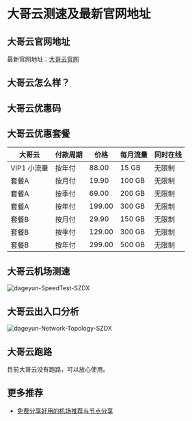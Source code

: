 # 大哥云测速及最新官网地址

## 大哥云官网地址
最新官网地址：[大哥云官网](https://jch.affxc.com/dageyun/)

## 大哥云怎么样？

## 大哥云优惠码


## 大哥云优惠套餐

| 大哥云 | 付款周期 | 价格 | 每月流量 | 同时在线 |
| --- | --- | --- | --- | --- |
| VIP1 小流量 | 按年付 | 88.00 | 15 GB | 无限制 |
| 套餐A | 按月付 | 19.90 | 100 GB | 无限制 |
| 套餐A | 按季付 | 69.00 | 200 GB | 无限制 |
| 套餐A | 按年付 | 199.00 | 300 GB | 无限制 |
| 套餐B | 按月付 | 29.90 | 150 GB | 无限制 |
| 套餐B | 按季付 | 129.00 | 300 GB | 无限制 |
| 套餐B | 按年付 | 299.00 | 500 GB | 无限制 |

## 大哥云机场测速

![dageyun-SpeedTest-SZDX](https://github.com/jichanghub/dageyun/assets/155247662/a914903b-94e9-4377-aebd-68f64c579002)

## 大哥云出入口分析

![dageyun-Network-Topology-SZDX](https://github.com/jichanghub/dageyun/assets/155247662/903cbe0e-34e4-4ff8-9ff6-12eda2d33b21)

## 大哥云跑路
目前大哥云没有跑路，可以放心使用。

## 更多推荐
 - [免费分享好用的机场推荐与节点分享](https://github.com/jichanghub/jichangtuijian)
